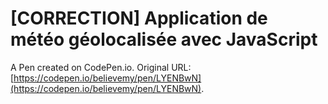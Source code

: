 # [CORRECTION] Application de météo géolocalisée avec JavaScript

A Pen created on CodePen.io. Original URL: [https://codepen.io/believemy/pen/LYENBwN](https://codepen.io/believemy/pen/LYENBwN).


